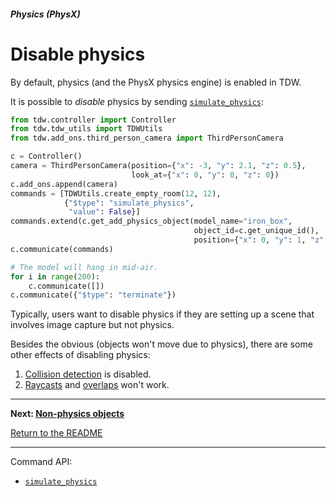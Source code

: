 ##### Physics (PhysX)

# Disable physics

By default, physics (and the PhysX physics engine) is enabled in TDW.

It is possible to *disable* physics by sending [`simulate_physics`](../../api/command_api.md#simulate_physics):

```python
from tdw.controller import Controller
from tdw.tdw_utils import TDWUtils
from tdw.add_ons.third_person_camera import ThirdPersonCamera

c = Controller()
camera = ThirdPersonCamera(position={"x": -3, "y": 2.1, "z": 0.5},
                           look_at={"x": 0, "y": 0, "z": 0})
c.add_ons.append(camera)
commands = [TDWUtils.create_empty_room(12, 12),
            {"$type": "simulate_physics",
             "value": False}]
commands.extend(c.get_add_physics_object(model_name="iron_box",
                                         object_id=c.get_unique_id(),
                                         position={"x": 0, "y": 1, "z": 0}))
c.communicate(commands)

# The model will hang in mid-air.
for i in range(200):
    c.communicate([])
c.communicate({"$type": "terminate"})
```

Typically, users want to disable physics if they are setting up a scene that involves image capture but not physics. 

Besides the obvious (objects won't move due to physics), there are some other effects of disabling physics:

1. [Collision detection](collisions.md) is disabled.
2. [Raycasts](../../objects_and_scenes/raycast.md) and [overlaps](../../objects_and_scenes/overlaps.md) won't work.

***

**Next: [Non-physics objects](non_physics_objects.md)**

[Return to the README](../../../README.md)

***

Command API:

- [`simulate_physics`](../../api/command_api.md#simulate_physics)